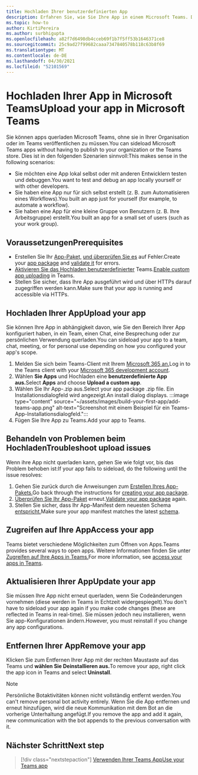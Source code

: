 ```yaml
---
title: Hochladen Ihrer benutzerdefinierten App
description: Erfahren Sie, wie Sie Ihre App in einem Microsoft Teams. Das Querladen ist beim Testen und Debuggen einer App während der Entwicklung üblich.
ms.topic: how-to
author: KirtiPereira
ms.author: surbhigupta
ms.openlocfilehash: a82f7d6498db4cceb69f1b7f5ff53b1646371ce8
ms.sourcegitcommit: 25c9ad27f99682caaa7347840578b118c63b8f69
ms.translationtype: MT
ms.contentlocale: de-DE
ms.lasthandoff: 04/30/2021
ms.locfileid: "52101569"
---
```

# <a name="upload-your-app-in-microsoft-teams"></a><span data-ttu-id="213dc-104">Hochladen Ihrer App in Microsoft Teams</span><span class="sxs-lookup"><span data-stu-id="213dc-104">Upload your app in Microsoft Teams</span></span>

<span data-ttu-id="213dc-105">Sie können apps querladen Microsoft Teams, ohne sie in Ihrer Organisation oder im Teams veröffentlichen zu müssen.</span><span class="sxs-lookup"><span data-stu-id="213dc-105">You can sideload Microsoft Teams apps without having to publish to your organization or the Teams store.</span></span> <span data-ttu-id="213dc-106">Dies ist in den folgenden Szenarien sinnvoll:</span><span class="sxs-lookup"><span data-stu-id="213dc-106">This makes sense in the following scenarios:</span></span>

* <span data-ttu-id="213dc-107">Sie möchten eine App lokal selbst oder mit anderen Entwicklern testen und debuggen.</span><span class="sxs-lookup"><span data-stu-id="213dc-107">You want to test and debug an app locally yourself or with other developers.</span></span>
* <span data-ttu-id="213dc-108">Sie haben eine App nur für sich selbst erstellt (z. B. zum Automatisieren eines Workflows).</span><span class="sxs-lookup"><span data-stu-id="213dc-108">You built an app just for yourself (for example, to automate a workflow).</span></span>
* <span data-ttu-id="213dc-109">Sie haben eine App für eine kleine Gruppe von Benutzern (z. B. Ihre Arbeitsgruppe) erstellt.</span><span class="sxs-lookup"><span data-stu-id="213dc-109">You built an app for a small set of users (such as your work group).</span></span>

## <a name="prerequisites"></a><span data-ttu-id="213dc-110">Voraussetzungen</span><span class="sxs-lookup"><span data-stu-id="213dc-110">Prerequisites</span></span>

* <span data-ttu-id="213dc-111">Erstellen Sie Ihr [App-Paket,](~/concepts/build-and-test/apps-package.md) [und überprüfen Sie es](https://dev.teams.microsoft.com/appvalidation.html) auf Fehler.</span><span class="sxs-lookup"><span data-stu-id="213dc-111">Create your [app package](~/concepts/build-and-test/apps-package.md) and [validate it](https://dev.teams.microsoft.com/appvalidation.html) for errors.</span></span>
* <span data-ttu-id="213dc-112">[Aktivieren Sie das Hochladen benutzerdefinierter](~/concepts/build-and-test/prepare-your-o365-tenant.md#enable-custom-teams-apps-and-turn-on-custom-app-uploading) Teams.</span><span class="sxs-lookup"><span data-stu-id="213dc-112">[Enable custom app uploading](~/concepts/build-and-test/prepare-your-o365-tenant.md#enable-custom-teams-apps-and-turn-on-custom-app-uploading) in Teams.</span></span>
* <span data-ttu-id="213dc-113">Stellen Sie sicher, dass Ihre App ausgeführt wird und über HTTPs darauf zugegriffen werden kann.</span><span class="sxs-lookup"><span data-stu-id="213dc-113">Make sure that your app is running and accessible via HTTPs.</span></span>

## <a name="upload-your-app"></a><span data-ttu-id="213dc-114">Hochladen Ihrer App</span><span class="sxs-lookup"><span data-stu-id="213dc-114">Upload your app</span></span>

<span data-ttu-id="213dc-115">Sie können Ihre App in abhängigkeit davon, wie Sie den Bereich Ihrer App konfiguriert haben, in ein Team, einen Chat, eine Besprechung oder zur persönlichen Verwendung querladen.</span><span class="sxs-lookup"><span data-stu-id="213dc-115">You can sideload your app to a team, chat, meeting, or for personal use depending on how you configured your app's scope.</span></span>

1. <span data-ttu-id="213dc-116">Melden Sie sich beim Teams-Client mit Ihrem [Microsoft 365 an.](~/build-your-first-app/build-and-run.md#prerequisites)</span><span class="sxs-lookup"><span data-stu-id="213dc-116">Log in to the Teams client with your [Microsoft 365 development account](~/build-your-first-app/build-and-run.md#prerequisites).</span></span>
1. <span data-ttu-id="213dc-117">Wählen **Sie Apps** und Hochladen eine **benutzerdefinierte App aus.**</span><span class="sxs-lookup"><span data-stu-id="213dc-117">Select **Apps** and choose **Upload a custom app**.</span></span>
1. <span data-ttu-id="213dc-118">Wählen Sie Ihr App-.zip aus.</span><span class="sxs-lookup"><span data-stu-id="213dc-118">Select your app package .zip file.</span></span> <span data-ttu-id="213dc-119">Ein Installationsdialogfeld wird angezeigt.</span><span class="sxs-lookup"><span data-stu-id="213dc-119">An install dialog displays.</span></span>
:::image type="content" source="~/assets/images/build-your-first-app/add-teams-app.png" alt-text="Screenshot mit einem Beispiel für ein Teams-App-Installationsdialogfeld.":::
1. <span data-ttu-id="213dc-121">Fügen Sie Ihre App zu Teams.</span><span class="sxs-lookup"><span data-stu-id="213dc-121">Add your app to Teams.</span></span>

## <a name="troubleshoot-upload-issues"></a><span data-ttu-id="213dc-122">Behandeln von Problemen beim Hochladen</span><span class="sxs-lookup"><span data-stu-id="213dc-122">Troubleshoot upload issues</span></span>

<span data-ttu-id="213dc-123">Wenn ihre App nicht querladen kann, gehen Sie wie folgt vor, bis das Problem behoben ist:</span><span class="sxs-lookup"><span data-stu-id="213dc-123">If your app fails to sideload, do the following until the issue resolves:</span></span>

1. <span data-ttu-id="213dc-124">Gehen Sie zurück durch die Anweisungen zum [Erstellen Ihres App-Pakets.](../../concepts/build-and-test/apps-package.md)</span><span class="sxs-lookup"><span data-stu-id="213dc-124">Go back through the instructions for [creating your app package](../../concepts/build-and-test/apps-package.md).</span></span>
1. <span data-ttu-id="213dc-125">[Überprüfen Sie Ihr App-Paket](https://dev.teams.microsoft.com/appvalidation.html) erneut.</span><span class="sxs-lookup"><span data-stu-id="213dc-125">[Validate your app package](https://dev.teams.microsoft.com/appvalidation.html) again.</span></span>
1. <span data-ttu-id="213dc-126">Stellen Sie sicher, dass Ihr App-Manifest dem neuesten Schema [entspricht.](../../resources/schema/manifest-schema.md)</span><span class="sxs-lookup"><span data-stu-id="213dc-126">Make sure your app manifest matches the latest [schema](../../resources/schema/manifest-schema.md).</span></span>

## <a name="access-your-app"></a><span data-ttu-id="213dc-127">Zugreifen auf Ihre App</span><span class="sxs-lookup"><span data-stu-id="213dc-127">Access your app</span></span>

<span data-ttu-id="213dc-128">Teams bietet verschiedene Möglichkeiten zum Öffnen von Apps.</span><span class="sxs-lookup"><span data-stu-id="213dc-128">Teams provides several ways to open apps.</span></span> <span data-ttu-id="213dc-129">Weitere Informationen finden Sie unter [Zugreifen auf Ihre Apps in Teams.](https://support.microsoft.com/office/access-your-apps-in-teams-0758cb09-9e85-40e7-a974-51df7734646a)</span><span class="sxs-lookup"><span data-stu-id="213dc-129">For more information, see [access your apps in Teams](https://support.microsoft.com/office/access-your-apps-in-teams-0758cb09-9e85-40e7-a974-51df7734646a).</span></span>

## <a name="update-your-app"></a><span data-ttu-id="213dc-130">Aktualisieren Ihrer App</span><span class="sxs-lookup"><span data-stu-id="213dc-130">Update your app</span></span>

<span data-ttu-id="213dc-131">Sie müssen Ihre App nicht erneut querladen, wenn Sie Codeänderungen vornehmen (diese werden in Teams in Echtzeit widergespiegelt).</span><span class="sxs-lookup"><span data-stu-id="213dc-131">You don't have to sideload your app again if you make code changes (these are reflected in Teams in real-time).</span></span> <span data-ttu-id="213dc-132">Sie müssen jedoch neu installieren, wenn Sie app-Konfigurationen ändern.</span><span class="sxs-lookup"><span data-stu-id="213dc-132">However, you must reinstall if you change any app configurations.</span></span>

## <a name="remove-your-app"></a><span data-ttu-id="213dc-133">Entfernen Ihrer App</span><span class="sxs-lookup"><span data-stu-id="213dc-133">Remove your app</span></span>

<span data-ttu-id="213dc-134">Klicken Sie zum Entfernen Ihrer App mit der rechten Maustaste auf das Teams und **wählen Sie Deinstallieren aus.**</span><span class="sxs-lookup"><span data-stu-id="213dc-134">To remove your app, right click the app icon in Teams and select **Uninstall**.</span></span>

> [!NOTE]
> <span data-ttu-id="213dc-135">Persönliche Botaktivitäten können nicht vollständig entfernt werden.</span><span class="sxs-lookup"><span data-stu-id="213dc-135">You can't remove personal bot activity entirely.</span></span> <span data-ttu-id="213dc-136">Wenn Sie die App entfernen und erneut hinzufügen, wird die neue Kommunikation mit dem Bot an die vorherige Unterhaltung angefügt.</span><span class="sxs-lookup"><span data-stu-id="213dc-136">If you remove the app and add it again, new communication with the bot appends to the previous conversation with it.</span></span>

## <a name="next-step"></a><span data-ttu-id="213dc-137">Nächster Schritt</span><span class="sxs-lookup"><span data-stu-id="213dc-137">Next step</span></span>

> [!div class="nextstepaction"]
> [<span data-ttu-id="213dc-138">Verwenden Ihrer Teams App</span><span class="sxs-lookup"><span data-stu-id="213dc-138">Use your Teams app</span></span>](https://support.microsoft.com/office/apps-and-services-cc1fba57-9900-4634-8306-2360a40c665b?ui=en-us&rs=en-us&ad=us)
